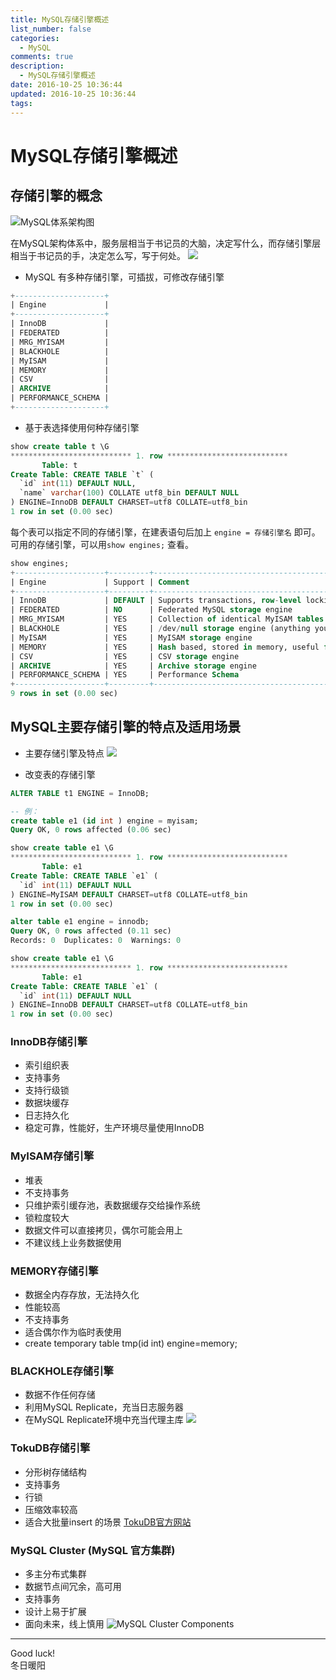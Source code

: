 ```yaml
---
title: MySQL存储引擎概述
list_number: false
categories:
  - MySQL
comments: true
description:
  - MySQL存储引擎概述
date: 2016-10-25 10:36:44
updated: 2016-10-25 10:36:44
tags:
---
```

# MySQL存储引擎概述

## 存储引擎的概念
![MySQL体系架构图](http://ocaw8wyva.bkt.clouddn.com/markdown-img-paste-20161025105054209.png)

在MySQL架构体系中，服务层相当于书记员的大脑，决定写什么，而存储引擎层相当于书记员的手，决定怎么写，写于何处。
![](http://ocaw8wyva.bkt.clouddn.com/markdown-img-paste-20161025105411825.png)


- MySQL 有多种存储引擎，可插拔，可修改存储引擎
```sql
+--------------------+
| Engine             |
+--------------------+
| InnoDB             |
| FEDERATED          |
| MRG_MYISAM         |
| BLACKHOLE          |
| MyISAM             |
| MEMORY             |
| CSV                |
| ARCHIVE            |
| PERFORMANCE_SCHEMA |
+--------------------+
```
- 基于表选择使用何种存储引擎
```sql
show create table t \G
*************************** 1. row ***************************
       Table: t
Create Table: CREATE TABLE `t` (
  `id` int(11) DEFAULT NULL,
  `name` varchar(100) COLLATE utf8_bin DEFAULT NULL
) ENGINE=InnoDB DEFAULT CHARSET=utf8 COLLATE=utf8_bin
1 row in set (0.00 sec)
```

每个表可以指定不同的存储引擎，在建表语句后加上 `engine = 存储引擎名` 即可。  
可用的存储引擎，可以用`show engines;` 查看。
```sql
show engines;
+--------------------+---------+----------------------------------------------------------------+--------------+------+------------+
| Engine             | Support | Comment                                                        | Transactions | XA   | Savepoints |
+--------------------+---------+----------------------------------------------------------------+--------------+------+------------+
| InnoDB             | DEFAULT | Supports transactions, row-level locking, and foreign keys     | YES          | YES  | YES        |
| FEDERATED          | NO      | Federated MySQL storage engine                                 | NULL         | NULL | NULL       |
| MRG_MYISAM         | YES     | Collection of identical MyISAM tables                          | NO           | NO   | NO         |
| BLACKHOLE          | YES     | /dev/null storage engine (anything you write to it disappears) | NO           | NO   | NO         |
| MyISAM             | YES     | MyISAM storage engine                                          | NO           | NO   | NO         |
| MEMORY             | YES     | Hash based, stored in memory, useful for temporary tables      | NO           | NO   | NO         |
| CSV                | YES     | CSV storage engine                                             | NO           | NO   | NO         |
| ARCHIVE            | YES     | Archive storage engine                                         | NO           | NO   | NO         |
| PERFORMANCE_SCHEMA | YES     | Performance Schema                                             | NO           | NO   | NO         |
+--------------------+---------+----------------------------------------------------------------+--------------+------+------------+
9 rows in set (0.00 sec)
```



## MySQL主要存储引擎的特点及适用场景
- 主要存储引擎及特点
![](http://ocaw8wyva.bkt.clouddn.com/markdown-img-paste-2016102511234671.png)

- 改变表的存储引擎  
```sql
ALTER TABLE t1 ENGINE = InnoDB;

-- 例：
create table e1 (id int ) engine = myisam;
Query OK, 0 rows affected (0.06 sec)

show create table e1 \G
*************************** 1. row ***************************
       Table: e1
Create Table: CREATE TABLE `e1` (
  `id` int(11) DEFAULT NULL
) ENGINE=MyISAM DEFAULT CHARSET=utf8 COLLATE=utf8_bin
1 row in set (0.00 sec)

alter table e1 engine = innodb;
Query OK, 0 rows affected (0.11 sec)
Records: 0  Duplicates: 0  Warnings: 0

show create table e1 \G
*************************** 1. row ***************************
       Table: e1
Create Table: CREATE TABLE `e1` (
  `id` int(11) DEFAULT NULL
) ENGINE=InnoDB DEFAULT CHARSET=utf8 COLLATE=utf8_bin
1 row in set (0.00 sec)
```

### InnoDB存储引擎
- 索引组织表
- 支持事务
- 支持行级锁
- 数据块缓存
- 日志持久化
- 稳定可靠，性能好，生产环境尽量使用InnoDB

### MyISAM存储引擎
- 堆表
- 不支持事务
- 只维护索引缓存池，表数据缓存交给操作系统
- 锁粒度较大
- 数据文件可以直接拷贝，偶尔可能会用上
- 不建议线上业务数据使用

### MEMORY存储引擎
- 数据全内存存放，无法持久化
- 性能较高
- 不支持事务
- 适合偶尔作为临时表使用
- create temporary table tmp(id int) engine=memory;

### BLACKHOLE存储引擎
- 数据不作任何存储
- 利用MySQL Replicate，充当日志服务器
- 在MySQL Replicate环境中充当代理主库
![](http://ocaw8wyva.bkt.clouddn.com/markdown-img-paste-20161025114127991.png)

### TokuDB存储引擎
- 分形树存储结构
- 支持事务
- 行锁
- 压缩效率较高
- 适合大批量insert 的场景
[TokuDB官方网站](https://www.percona.com/software/mysql-database/percona-tokudb)

### MySQL Cluster (MySQL 官方集群)
- 多主分布式集群
- 数据节点间冗余，高可用
- 支持事务
- 设计上易于扩展
- 面向未来，线上慎用
![MySQL Cluster Components](http://ocaw8wyva.bkt.clouddn.com/markdown-img-paste-20161025142838857.png)
----
Good luck!  
冬日暖阳
